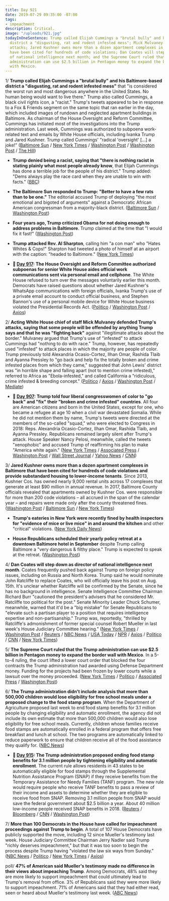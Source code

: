 ```yaml
---
title: Day 921
date: 2019-07-29 09:35:00 -07:00
tags:
- impeachment
description: Critical.
image: "/uploads/921.jpg"
todayInOneSentence: Trump called Elijah Cummings a "brutal bully" and his Baltimore-based
  district a "disgusting, rat and rodent infested mess"; Mick Mulvaney defended Trump's
  attacks; Jared Kushner owns more than a dozen apartment complexes in Baltimore that
  have been cited for hundreds of code violations; Dan Coates will step down as director
  of national intelligence next month; and the Supreme Court ruled that the Trump
  administration can use $2.5 billion in Pentagon money to expand the border wall
  with Mexico.
---
```


1/ **Trump called Elijah Cummings a "brutal bully" and his Baltimore-based district a "disgusting, rat and rodent infested mess"** that "is considered the worst run and most dangerous anywhere in the United States. No human being would want to live there." Trump also called Cummings, a black civil rights icon, a "racist." Trump's tweets appeared to be in response to a Fox & Friends segment on the same topic that ran earlier in the day, which included images of rundown and neglected apartment buildings in Baltimore. As chairman of the House Oversight and Reform Committee, Cummings has initiated most of the investigations into the Trump administration. Last week, Cummings was authorized to subpoena work-related text and emails by White House officials, including Ivanka Trump and Jared Kushner. Trump called Cummings' "radical 'oversight' \[...\] a joke!" ([Baltimore Sun](https://www.baltimoresun.com/politics/bs-md-pol-cummings-trump-20190727-chty2yovtvfzfcjkeaui7wm5zi-story.html) / [New York Times](https://www.nytimes.com/2019/07/27/us/politics/trump-elijah-cummings.html) / [Washington Post](https://www.washingtonpost.com/politics/trump-attacks-rep-cummingss-district-calling-it-a-disgusting-rat-and-rodent-infested-mess/2019/07/27/b93c89b2-b073-11e9-bc5c-e73b603e7f38_story.html) / [Washington Post](https://www.washingtonpost.com/politics/louder-and-more-hateful-big-city-leaders-say-trumps-attacks-on-baltimore-are-escalation-of-his-strategy-to-denigrate-diverse-liberal-areas/2019/07/28/45448ad0-b16a-11e9-951e-de024209545d_story.html) / [The Hill](https://thehill.com/homenews/administration/455034-trump-doubles-down-on-attacks-against-cummings-and-baltimore-area))

* **Trump denied being a racist, saying that "there is nothing racist in stating plainly what most people already know**, that Elijah Cummings has done a terrible job for the people of his district." Trump added: "Dems always play the race card when they are unable to win with facts." ([BBC](https://www.bbc.com/news/world-us-canada-49149759))

* **The Baltimore Sun responded to Trump: "Better to have a few rats than to be one."** The editorial accused Trump of deploying "the most emotional and bigoted of arguments" against a Democratic African American congressman from a majority-black district. ([Baltimore Sun](https://www.baltimoresun.com/opinion/editorial/bs-ed-0728-trump-baltimore-20190727-k6ac4yvnpvcczlaexdfglifada-story.html) / [Washington Post](https://www.washingtonpost.com/dc-md-va/2019/07/28/baltimore-sun-blasts-trump-attacks-city-better-have-few-rats-than-be-one/))

* **Four years ago, Trump criticized Obama for not doing enough to address problems in Baltimore**. Trump claimed at the time that "I would fix it fast!" ([Washington Post](https://www.washingtonpost.com/politics/i-would-fix-it-fast-in-2015-trump-criticized-obama-for-not-doing-enough-to-help-baltimore/2019/07/29/d202ade2-b207-11e9-8f6c-7828e68cb15f_story.html))

* **Trump attacked Rev. Al Sharpton**, calling him "a con man" who "Hates Whites & Cops!" Sharpton had tweeted a photo of himself at an airport with the caption: "headed to Baltimore." ([New York Times](https://www.nytimes.com/2019/07/29/us/politics/trump-al-sharpton.html))

* **📌 [Day 917](https://whatthefuckjusthappenedtoday.com/2019/07/25/day-917/#4-the-house-oversight-and-reform-com): The House Oversight and Reform Committee authorized subpoenas for senior White House aides official work communications sent via personal email and cellphone**. The White House refused to turn over the messages voluntarily earlier this month. Democrats have raised questions about whether Jared Kushner's WhatsApp communications with foreign officials, Ivanka Trump's use of a private email account to conduct official business, and Stephen Bannon's use of a personal mobile device for White House business violated the Presidential Records Act. ([Politico](https://www.politico.com/story/2019/07/25/white-house-private-communications-subpoena-1435114) / [Washington Post](https://www.washingtonpost.com/politics/house-panel-votes-to-authorize-subpoenas-for-all-white-house-work-communications-sent-via-personal-email-cellphone/2019/07/25/47cd19f8-aeee-11e9-bc5c-e73b603e7f38_story.html) / [Axios](https://www.axios.com/house-oversight-subpoenas-white-house-private-emails-69986371-1737-4eb9-96c4-bcbfef828235.html))

2/ **Acting White House chief of staff Mick Mulvaney defended Trump's attacks, saying that some people will be offended by anything Trump says and that he was "fighting back"** against "illegitimate attacks about the border." Mulvaney argued that Trump's use of "infested" to attack Cummings had "nothing to do with race." Trump, however, has repeatedly used "infested" to attack places in which the majority are people of color. Trump previously told Alexandria Ocasio-Cortez, Ilhan Omar, Rashida Tlaib and Ayanna Pressley to "go back and help fix the totally broken and crime infested places from which they came," suggested that John Lewis' district was "in horrible shape and falling apart (not to mention crime infested)," referred to Africa as "Ebola-infested," and called California a "ridiculous, crime infested & breeding concept." ([Politico](https://www.politico.com/story/2019/07/28/mulvaney-trump-cummings-not-racist-1438210) / [Axios](https://www.axios.com/mick-mulvaney-trump-cummings-infested-181265ae-fb51-4592-baab-a1ac90a51cae.html) / [Washington Post](https://www.washingtonpost.com/politics/everything-that-donald-trump-says-is-offensive-to-some-people-mulvaney-says/2019/07/28/273e0224-b146-11e9-951e-de024209545d_story.html) / [Mediate](https://www.mediaite.com/tv/foxs-chris-wallace-calls-out-mulvaney-for-saying-trumps-baltimore-tweets-have-zero-to-do-with-race/))

* **📌 [Day 907](https://whatthefuckjusthappenedtoday.com/2019/07/15/day-907/#1-trump-told-four-liberal-congresswo): Trump told four liberal congresswomen of color to "go back" and "fix" their "broken and crime infested" countries**. All four are American citizens and born in the United States, except for one, who became a refugee at age 10 when a civil war devastated Somalia. While he did not mention them by name, Trump's tweets were directed at the members of the so-called "squad," who were elected to Congress in 2018: Reps. Alexandria Ocasio-Cortez, Ilhan Omar, Rashida Tlaib, and Ayanna Pressley. Republicans remained largely silent after Trump's attack. House Speaker Nancy Pelosi, meanwhile, called the tweets "xenophobic" and accused Trump of reaffirming his plan to make "America white again." ([New York Times](https://www.nytimes.com/2019/07/14/us/politics/trump-twitter-squad-congress.html) / [Associated Press](https://apnews.com/728ada1e918a482c9e9b1f3e24937caa) / [Washington Post](https://www.washingtonpost.com/politics/trump-says-four-liberal-congresswomen-should-go-back-to-the-crime-infested-places-from-which-they-came/2019/07/14/b8bf140e-a638-11e9-a3a6-ab670962db05_story.html) / [Wall Street Journal](https://www.wsj.com/articles/trump-group-of-democrats-all-minorities-should-go-back-where-they-came-from-11563124261?shareToken=st7ae56ea3ae974419a214b51aa3eab85e) / [Yahoo News](https://news.yahoo.com/ocasio-cortez-reminds-trump-i-come-from-the-united-states-after-the-president-suggests-congresswomen-of-color-to-go-back-home-182431078.html) / [CNN](https://www.cnn.com/2019/07/14/politics/donald-trump-tweets-democratic-congresswomen-race-nationalities/))

3/ **Jared Kushner owns more than a dozen apartment complexes in Baltimore that have been cited for hundreds of code violations and provide substandard housing to lower-income tenants**. Since 2013, Kushner Cos. has owned nearly 9,000 rental units across 17 complexes that generate at least $90 million in annual revenue. In 2017, Baltimore County officials revealed that apartments owned by Kushner Cos. were responsible for more than 200 code violations – all accrued in the span of the calendar year – and repairs were made only after the county threatened fines. ([Washington Post](https://www.washingtonpost.com/local/md-politics/jared-kushner-owns-lots-of-apartments-in-the-baltimore-area-some-infested-with-mice/2019/07/28/0d3cb754-b13b-11e9-8f6c-7828e68cb15f_story.html) / [Baltimore Sun](https://www.baltimoresun.com/maryland/bs-md-jared-kushner-properties-20190224-story.html) / [New York Times](https://www.nytimes.com/2017/05/23/magazine/jared-kushners-other-real-estate-empire.html))

* **Trump's eateries in New York were recently fined by health inspectors for "evidence of mice or live mice" in and around the kitchen** and other "critical" violations. ([New York Daily News](https://www.nydailynews.com/news/politics/ny-pol-trump-restaurants-mice-health-20190207-story.html))

* **House Republicans scheduled their yearly policy retreat at a downtown Baltimore hotel in September** despite Trump calling Baltimore a "very dangerous & filthy place." Trump is expected to speak at the retreat. ([Washington Post](https://www.washingtonpost.com/powerpost/house-republicans-plan-yearly-retreat-in-baltimore-despite-trumps-attacks/2019/07/29/38f882c0-b216-11e9-8f6c-7828e68cb15f_story.html))

4/ **Dan Coates will step down as director of national intelligence next month**. Coates frequently pushed back against Trump on foreign policy issues, including on Russia and North Korea. Trump said he would nominate John Ratcliffe to replace Coates, who will officially leave his post on Aug. 15th. It's unclear whether Ratcliffe will be confirmed by the Senate, since he has no background in intelligence. Senate Intelligence Committee Chairman Richard Burr "cautioned the president's advisers that he considered Mr. Ratcliffe too political for the post." Senate Minority Leader Chuck Schumer, meanwhile, warned that it'd be a "big mistake" for Senate Republicans to "elevate such a partisan player to a position that requires intelligence expertise and non-partisanship." Trump was, reportedly, "thrilled by Ratcliffe's admonishment of former special counsel Robert Mueller in last week's House Judiciary Committee hearing." ([New York Times](https://www.nytimes.com/2019/07/28/us/politics/dan-coats-intelligence-chief-out.html) / [Washington Post](https://www.washingtonpost.com/world/national-security/intelligence-director-coats-expected-to-resign/2019/07/28/34e361e2-b16b-11e9-8e94-71a35969e4d8_story.html) / [Reuters](https://www.reuters.com/article/us-usa-trump-coats-idUSKCN1UN0QQ) / [NBC News](https://www.nbcnews.com/politics/donald-trump/dan-coats-out-intelligence-chief-soon-reports-n1035506) / [USA Today](https://www.usatoday.com/story/news/politics/2019/07/28/dan-coats-trumps-top-intelligence-aide-departs/806816002/) / [NPR](https://www.npr.org/2019/07/28/696376152/dan-coats-who-challenged-president-trump-to-depart-top-intelligence-job) / [Axios](https://www.axios.com/john-ratcliffe-dan-coats-director-national-intelligence-d58052fb-09c1-4351-b64e-d784d53f4c28.html) / [Politico](https://www.politico.com/story/2019/07/28/trump-john-ratcliffe-dan-coats-national-intelligence-1438472) / [CNN](https://www.cnn.com/2019/07/29/politics/ratcliffe-nomination-republican-reaction/index.html) / [New York Times](https://www.nytimes.com/2019/07/29/us/politics/trump-ratcliffe-national-intelligence.html))

5/ **The Supreme Court ruled that the Trump administration can use $2.5 billion in Pentagon money to expand the border wall with Mexico**. In a 5-to-4 ruling, the court lifted a lower court order that blocked the four contracts the Trump administration had awarded using Defense Department money. Funding for the projects had been frozen by lower courts while a lawsuit over the money proceeded. ([New York Times](https://www.nytimes.com/2019/07/26/us/politics/supreme-court-border-wall-trump.html) / [Politico](https://www.politico.com/story/2019/07/26/trump-border-wall-supreme-court-1437894) / [Associated Press](https://apnews.com/5d893d388c254c7fa83a1570112ae90e) / [Washington Post](https://www.washingtonpost.com/politics/courts_law/supreme-court-says-trump-can-proceed-with-plan-to-spend-military-funds-for-border-wall-construction/2019/07/26/f2a63d48-aa55-11e9-a3a6-ab670962db05_story.html))

6/ **The Trump administration didn't include analysis that more than 500,000 children would lose eligibility for free school meals under a proposed change to the food stamp program**. When the Department of Agriculture proposed last week to end food stamp benefits for 3.1 million people by changing eligibility and automatic enrollment, the agency did not include its own estimate that more than 500,000 children would also lose eligibility for free school meals. Currently, children whose families receive food stamps are automatically enrolled in a federal program that offers free breakfast and lunch at school. The two programs are automatically linked to reduce paperwork to ensure that children receive all of the food assistance they qualify for. ([NBC News](https://www.nbcnews.com/politics/white-house/trump-plan-failed-note-it-could-jeopardize-free-school-lunches-n1035281))

* **📌 [Day 915](https://whatthefuckjusthappenedtoday.com/2019/07/23/day-915/#2-the-trump-administration-proposed): The Trump administration proposed ending food stamp benefits for 3.1 million people by tightening eligibility and automatic enrollment**. The current rule allows residents in 43 states to be automatically eligible for food stamps through the Supplemental Nutrition Assistance Program (SNAP) if they receive benefits from the Temporary Assistance for Needy Families (TANF) program. The new rule would require people who receive TANF benefits to pass a review of their income and assets to determine whether they are eligible to receive food from SNAP. Removing 3.1 million people from SNAP would save the federal government about $2.5 billion a year. About 40 million low-income people received SNAP benefits in 2018. ([Reuters](https://www.reuters.com/article/us-usa-trump-foodstamps-idUSKCN1UI0AH) / [Bloomberg](https://www.bloomberg.com/news/articles/2019-07-23/trump-administration-moves-to-end-food-stamps-for-3-million) / [CNN](https://www.cnn.com/2019/07/23/politics/trump-snap-food-stamps/) / [Washington Post](https://www.washingtonpost.com/business/2019/07/23/usda-proposes-snap-change-that-would-push-million-americans-off-food-stamps/))

7/ **More than 100 Democrats in the House have called for impeachment proceedings against Trump to begin**. A total of 107 House Democrats have publicly supported the move, including 12 since Mueller's testimony last week. House Judiciary Committee Chairman Jerry Nadler said Trump "richly deserves impeachment," but that it was too soon to begin the process despite Trump having "violated the law six ways from Sunday." ([NBC News](https://www.nbcnews.com/politics/donald-trump/more-100-house-democrats-have-now-called-impeachment-proceedings-against-n1035526) / [Politico](https://www.politico.com/story/2019/07/28/democrats-trump-impeachment-1438519) / [New York Times](https://www.nytimes.com/2019/07/28/us/politics/trump-nadler-impeachment.html) / [Axios](https://www.axios.com/impeachment-jerry-nadler-house-judiciary-committee-3bc2483e-b44c-4063-9c80-629ad4aaa8c7.html))

poll/ **47% of American said Mueller's testimony made no difference in their views about impeaching Trump**. Among Democrats, 48% said they are more likely to support impeachment that could ultimately lead to Trump's removal from office. 3% of Republicans said they were more likely to support impeachment. 71% of Americans said that they had either read, seen or heard about Mueller's testimony last week. ([ABC News](https://abcnews.go.com/Politics/partisan-differences-impeachment-remain-mueller-testimony-half-americans/story?id=64587293))